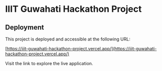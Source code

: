 # IIIT Guwahati Hackathon Project

<!-- ...existing code... -->

## Deployment

This project is deployed and accessible at the following URL:

[https://iiit-guwahati-hackathon-project.vercel.app/](https://iiit-guwahati-hackathon-project.vercel.app/)

Visit the link to explore the live application.

<!-- ...existing code... -->
